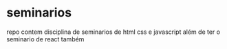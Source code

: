 # seminarios
repo contem disciplina de seminarios de html css e javascript além de ter o seminario de react também
